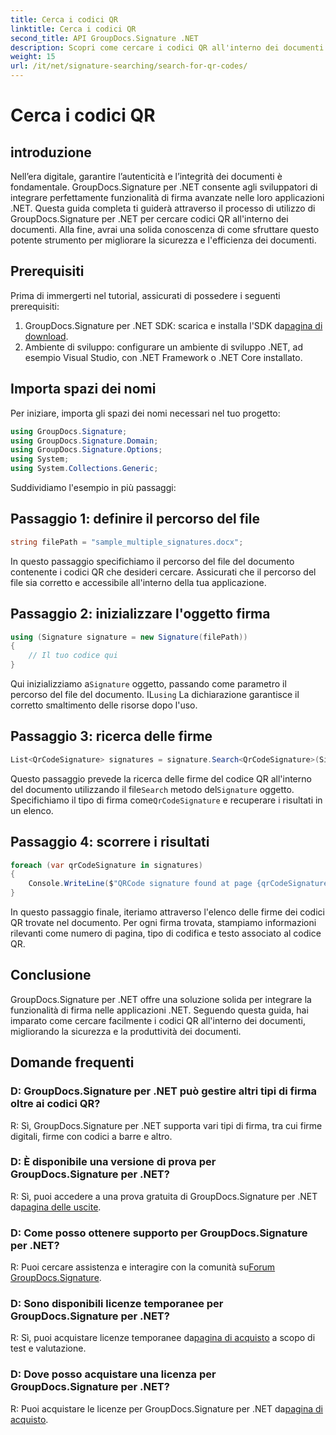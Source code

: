 ```yaml
---
title: Cerca i codici QR
linktitle: Cerca i codici QR
second_title: API GroupDocs.Signature .NET
description: Scopri come cercare i codici QR all'interno dei documenti utilizzando GroupDocs.Signature per .NET. Migliora la sicurezza dei documenti senza sforzo.
weight: 15
url: /it/net/signature-searching/search-for-qr-codes/
---
```


# Cerca i codici QR

## introduzione

Nell’era digitale, garantire l’autenticità e l’integrità dei documenti è fondamentale. GroupDocs.Signature per .NET consente agli sviluppatori di integrare perfettamente funzionalità di firma avanzate nelle loro applicazioni .NET. Questa guida completa ti guiderà attraverso il processo di utilizzo di GroupDocs.Signature per .NET per cercare codici QR all'interno dei documenti. Alla fine, avrai una solida conoscenza di come sfruttare questo potente strumento per migliorare la sicurezza e l'efficienza dei documenti.

## Prerequisiti

Prima di immergerti nel tutorial, assicurati di possedere i seguenti prerequisiti:

1.  GroupDocs.Signature per .NET SDK: scarica e installa l'SDK da[pagina di download](https://releases.groupdocs.com/signature/net/).
2. Ambiente di sviluppo: configurare un ambiente di sviluppo .NET, ad esempio Visual Studio, con .NET Framework o .NET Core installato.

## Importa spazi dei nomi

Per iniziare, importa gli spazi dei nomi necessari nel tuo progetto:

```csharp
using GroupDocs.Signature;
using GroupDocs.Signature.Domain;
using GroupDocs.Signature.Options;
using System;
using System.Collections.Generic;
```

Suddividiamo l'esempio in più passaggi:

## Passaggio 1: definire il percorso del file

```csharp
string filePath = "sample_multiple_signatures.docx";
```

In questo passaggio specifichiamo il percorso del file del documento contenente i codici QR che desideri cercare. Assicurati che il percorso del file sia corretto e accessibile all'interno della tua applicazione.

## Passaggio 2: inizializzare l'oggetto firma

```csharp
using (Signature signature = new Signature(filePath))
{
    // Il tuo codice qui
}
```

 Qui inizializziamo a`Signature` oggetto, passando come parametro il percorso del file del documento. IL`using` La dichiarazione garantisce il corretto smaltimento delle risorse dopo l'uso.

## Passaggio 3: ricerca delle firme

```csharp
List<QrCodeSignature> signatures = signature.Search<QrCodeSignature>(SignatureType.QrCode);
```

 Questo passaggio prevede la ricerca delle firme del codice QR all'interno del documento utilizzando il file`Search` metodo del`Signature` oggetto. Specifichiamo il tipo di firma come`QrCodeSignature` e recuperare i risultati in un elenco.

## Passaggio 4: scorrere i risultati

```csharp
foreach (var qrCodeSignature in signatures)
{
    Console.WriteLine($"QRCode signature found at page {qrCodeSignature.PageNumber} with type {qrCodeSignature.EncodeType.TypeName} and text {qrCodeSignature.Text}");
}
```

In questo passaggio finale, iteriamo attraverso l'elenco delle firme dei codici QR trovate nel documento. Per ogni firma trovata, stampiamo informazioni rilevanti come numero di pagina, tipo di codifica e testo associato al codice QR.

## Conclusione

GroupDocs.Signature per .NET offre una soluzione solida per integrare la funzionalità di firma nelle applicazioni .NET. Seguendo questa guida, hai imparato come cercare facilmente i codici QR all'interno dei documenti, migliorando la sicurezza e la produttività dei documenti.

## Domande frequenti

### D: GroupDocs.Signature per .NET può gestire altri tipi di firma oltre ai codici QR?
R: Sì, GroupDocs.Signature per .NET supporta vari tipi di firma, tra cui firme digitali, firme con codici a barre e altro.

### D: È disponibile una versione di prova per GroupDocs.Signature per .NET?
 R: Sì, puoi accedere a una prova gratuita di GroupDocs.Signature per .NET da[pagina delle uscite](https://releases.groupdocs.com/).

### D: Come posso ottenere supporto per GroupDocs.Signature per .NET?
 R: Puoi cercare assistenza e interagire con la comunità su[Forum GroupDocs.Signature](https://forum.groupdocs.com/c/signature/13).

### D: Sono disponibili licenze temporanee per GroupDocs.Signature per .NET?
 R: Sì, puoi acquistare licenze temporanee da[pagina di acquisto](https://purchase.groupdocs.com/temporary-license/) a scopo di test e valutazione.

### D: Dove posso acquistare una licenza per GroupDocs.Signature per .NET?
 R: Puoi acquistare le licenze per GroupDocs.Signature per .NET da[pagina di acquisto](https://purchase.groupdocs.com/buy).